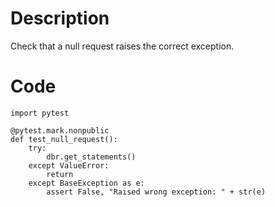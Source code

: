 # Description
Check that a null request raises the correct exception.

# Code
```
import pytest

@pytest.mark.nonpublic
def test_null_request():
    try:
        dbr.get_statements()
    except ValueError:
        return
    except BaseException as e:
        assert False, "Raised wrong exception: " + str(e)

```
